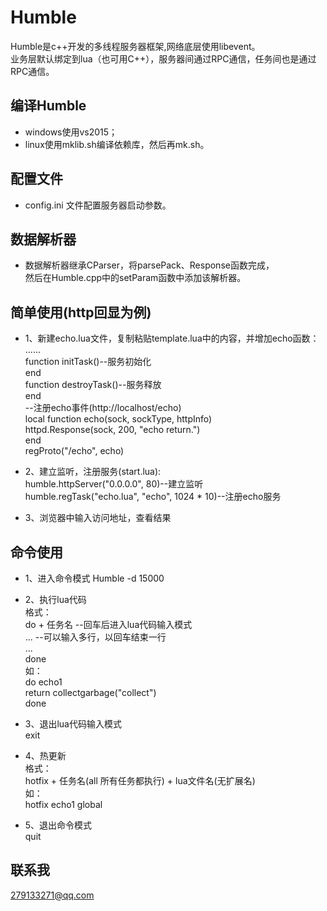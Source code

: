 # Humble

Humble是c++开发的多线程服务器框架,网络底层使用libevent。    
业务层默认绑定到lua（也可用C++），服务器间通过RPC通信，任务间也是通过RPC通信。      

## 编译Humble     
* windows使用vs2015；  
* linux使用mklib.sh编译依赖库，然后再mk.sh。  

## 配置文件  
* config.ini 文件配置服务器启动参数。   

## 数据解析器    
* 数据解析器继承CParser，将parsePack、Response函数完成，    
然后在Humble.cpp中的setParam函数中添加该解析器。     

## 简单使用(http回显为例)   
* 1、新建echo.lua文件，复制粘贴template.lua中的内容，并增加echo函数：  
......       
function initTask()--服务初始化      
end       
function destroyTask()--服务释放   
end     
--注册echo事件(http://localhost/echo)      
local function echo(sock, sockType, httpInfo)      
	httpd.Response(sock, 200, "echo return.")      
end      
regProto("/echo", echo)      

* 2、建立监听，注册服务(start.lua):     
humble.httpServer("0.0.0.0", 80)--建立监听                     
humble.regTask("echo.lua", "echo", 1024 * 10)--注册echo服务      

* 3、浏览器中输入访问地址，查看结果         

## 命令使用    
* 1、进入命令模式 Humble -d 15000    
   
* 2、执行lua代码   
格式：       
do + 任务名  --回车后进入lua代码输入模式        
...          --可以输入多行，以回车结束一行     
...    
done   
如：  	
do echo1    
return collectgarbage("collect")    
done     

* 3、退出lua代码输入模式      
exit      

* 4、热更新  
格式：      
hotfix + 任务名(all 所有任务都执行) + lua文件名(无扩展名)   
如：  
hotfix echo1 global     

* 5、退出命令模式       
quit

## 联系我    
279133271@qq.com    
